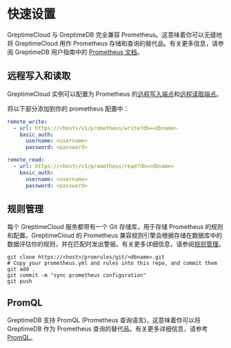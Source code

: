 # 快速设置

GreptimeCloud 与 GreptimeDB 完全兼容 Prometheus。这意味着你可以无缝地将 GreptimeCloud 用作 Prometheus 存储和查询的替代品。有关更多信息，请参阅 GreptimeDB 用户指南中的 [Prometheus 文档](https://docs.greptime.cn/v0.7/user-guide/clients/prometheus)。

## 远程写入和读取

GreptimeCloud 实例可以配置为 Prometheus 的[远程写入端点](https://prometheus.io/docs/prometheus/latest/configuration/configuration/#remote_write)和[远程读取端点](https://prometheus.io/docs/prometheus/latest/configuration/configuration/#remote_read)。

将以下部分添加到你的 prometheus 配置中：

```yaml
remote_write:
  - url: https://<host>/v1/prometheus/write?db=<dbname>
    basic_auth:
      username: <username>
      password: <password>

remote_read:
  - url: https://<host>/v1/prometheus/read?db=<dbname>
    basic_auth:
      username: <username>
      password: <password>
```

## 规则管理

每个 GreptimeCloud 服务都带有一个 Git 存储库，用于存储 Prometheus 的规则和配置。GreptimeCloud 的 Prometheus 兼容规则引擎会根据存储在数据库中的数据评估你的规则，并在匹配时发出警报。有关更多详细信息，请参阅[规则管理](https://docs.greptime.cn/greptimecloud/integrations/prometheus/rule-management)。

```shell
git clone https://<host>/promrules/git/<dbname>.git
# Copy your prometheus.yml and rules into this repo, and commit them
git add .
git commit -m "sync prometheus configuration"
git push
```

## PromQL

GreptimeDB 支持 PromQL (Prometheus 查询语言)，这意味着你可以将 GreptimeDB 作为 Prometheus 查询的替代品。有关更多详细信息，请参考 [PromQL](https://docs.greptime.cn/v0.7/user-guide/clients/prometheus#prometheus-query-language)。
